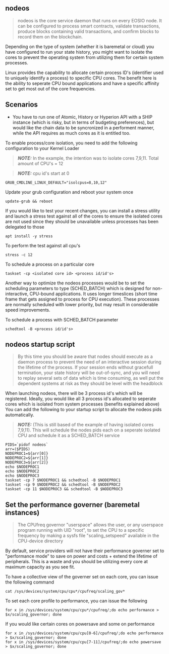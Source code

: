 ## nodeos

> nodeos is the core service daemon that runs on every EOSIO node. It can be configured to process smart contracts, validate transactions, produce blocks containing valid transactions, and confirm blocks to record them on the blockchain.

Depending on the type of system (whether it is baremetal or cloud) you have configured to run your state history, you might want to isolate the cores to prevent the operating system from utilizing them for certain system processes.

Linux provides the capability to allocate certain process ID's (identifier used to uniquely identify a process) to specific CPU cores. The benefit here is the ability to seperate CPU bound applications and have a specific affinity set to get most out of the core frequencies. 

## Scenarios

- You have to run one of Atomic, History or Hyperion API with a SHIP instance (which is risky, but in terms of budgeting preferences), but would like the chain data to be syncronized in a performent manner, while the API requires as much cores as it is entitled too.

To enable process/core isolation, you need to add the following configuration to your Kernel Loader
> **_NOTE:_** In the example, the intention was to isolate cores 7,9,11. Total amount of CPU's = 12
 
> **_NOTE:_** cpu id's start at 0

```
GRUB_CMDLINE_LINUX_DEFAULT="isolcpus=8,10,12"
```
Update your grub configuration and reboot your system once
```
update-grub && reboot
```
If you would like to test your recent changes, you can install a stress utility and launch a stress test against all of the cores to ensure the isolated cores are not used since they should be unavailable unless processes has been delegated to those
```
apt install -y stress
```
To perform the test against all cpu's
```
stress -c 12
```
To schedule a process on a particular core
```
taskset -cp <isolated core id> <process id/id's>
```
Another way to optimize the nodeos processes would be to set the scheduling parameters to type (SCHED_BATCH) which is designed for non-interactive, CPU-bound applications. It uses longer timeslices (short time frame that gets assigned to process for CPU execution). These processes are normally scheduled with lower priority, but may result in considerable speed improvements.

To schedule a process with SCHED_BATCH parameter
```
schedtool -B <process id/id's>
```

## nodeos startup script
>By this time you should be aware that nodes should execute as a daemon process to prevent the need of an interactive session during the lifetime of the process. If your session ends without gracefull termination, your state history will be out-of-sync, and you will need to replay several sets of data which is time consuming, as well put the dependent systems at risk as they should be level with the headblock

When launching nodeos, there will be 3 process id's which will be registered. Ideally, you would like all 3 process id's allocated to seperate cores which is isolated from system processes (benefits explained above)
You can add the following to your startup script to allocate the nodeos pids automatically.
> **_NOTE:_** (This is still based of the example of having isolated cores 7,9,11). This will schedule the nodes pids each on a seperate isolated CPU and schedule it as a SCHED_BATCH service
```
PIDS=`pidof nodeos`
arr=($PIDS)
NODEPROC1=${arr[0]}
NODEPROC2=${arr[1]}
NODEPROC3=${arr[2]}
echo $NODEPROC1
echo $NODEPROC2
echo $NODEPROC3
taskset -cp 7 $NODEPROC1 && schedtool -B $NODEPROC1
taskset -cp 9 $NODEPROC2 && schedtool -B $NODEPROC2
taskset -cp 11 $NODEPROC3 && schedtool -B $NODEPROC3
```

## Set the performance governer (baremetal instances)
>The CPUfreq governor "userspace" allows the user, or any userspace program running with UID "root", to set the CPU to a specific frequency by making a sysfs file "scaling_setspeed" available in the CPU-device directory

By default, service providers will not have their performance governer set to "performance mode" to save on power and costs + extend the lifetime of peripherals. This is a waste and you should be utilizing every core at maximum capacity as you see fit.

To have a collective view of the governer set on each core, you can issue the following command
```
cat /sys/devices/system/cpu/cpu*/cpufreq/scaling_gov*
```
To set each core profile to performance, you can issue the following
```
for x in /sys/devices/system/cpu/cpu*/cpufreq/;do echo performance > $x/scaling_governor; done
```
If you would like certain cores on powersave and some on performance
```
for x in /sys/devices/system/cpu/cpu[0-6]/cpufreq/;do echo performance > $x/scaling_governor; done
for x in /sys/devices/system/cpu/cpu[7-11]/cpufreq/;do echo powersave > $x/scaling_governor; done
```

